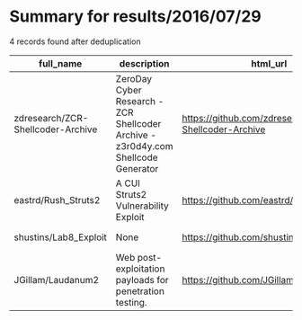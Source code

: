 
# Summary for results/2016/07/29
    
4 records found after deduplication

| full_name | description | html_url | matched_list | matched_count | pushed_at | size | stargazers_count | language | forks_count | vul_ids |
|-----------------------------------|-----------------------------------------------------------------------------------|------------------------------------------------------|--------------------------|-----------------|---------------------------|--------|--------------------|------------|---------------|-----------|
| zdresearch/ZCR-Shellcoder-Archive | ZeroDay Cyber Research - ZCR Shellcoder Archive - z3r0d4y.com Shellcode Generator | https://github.com/zdresearch/ZCR-Shellcoder-Archive | ['shellcode', 'zeroday'] | 2 | 2016-07-29 08:39:47+00:00 | 5124 | 14 | nan | 10 | [] |
| eastrd/Rush_Struts2 | A CUI Struts2 Vulnerability Exploit | https://github.com/eastrd/Rush_Struts2 | ['exploit'] | 1 | 2016-07-29 07:37:46+00:00 | 10 | 16 | Python | 11 | [] |
| shustins/Lab8_Exploit | None | https://github.com/shustins/Lab8_Exploit | ['exploit'] | 1 | 2016-07-29 18:32:58+00:00 | 5 | 0 | C | 0 | [] |
| JGillam/Laudanum2 | Web post-exploitation payloads for penetration testing. | https://github.com/JGillam/Laudanum2 | ['exploit'] | 1 | 2016-07-29 22:15:50+00:00 | 15 | 4 | | 1 | [] |
